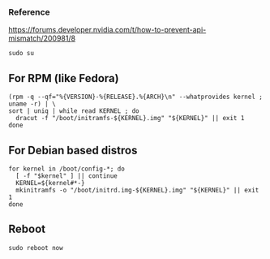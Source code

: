 ### Reference
https://forums.developer.nvidia.com/t/how-to-prevent-api-mismatch/200981/8

```
sudo su
```

## For RPM (like Fedora)
```
(rpm -q --qf="%{VERSION}-%{RELEASE}.%{ARCH}\n" --whatprovides kernel ; uname -r) | \
sort | uniq | while read KERNEL ; do 
  dracut -f "/boot/initramfs-${KERNEL}.img" "${KERNEL}" || exit 1
done
```
## For Debian based distros
```
for kernel in /boot/config-*; do 
  [ -f "$kernel" ] || continue
  KERNEL=${kernel#*-}
  mkinitramfs -o "/boot/initrd.img-${KERNEL}.img" "${KERNEL}" || exit 1
done
```
## Reboot
```
sudo reboot now
```
